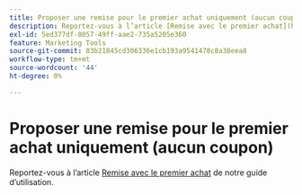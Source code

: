 ```yaml
---
title: Proposer une remise pour le premier achat uniquement (aucun coupon)
description: Reportez-vous à l’article [Remise avec le premier achat](https://docs.magento.com/m2/ee/user_guide/marketing/price-rule-discount-first-purchase.html) de notre guide d’utilisation.
exl-id: 5ed377df-8057-49ff-aae2-735a5205e360
feature: Marketing Tools
source-git-commit: 83b21845cd306336e1cb193a9541478c8a38eea8
workflow-type: tm+mt
source-wordcount: '44'
ht-degree: 0%

---
```


# Proposer une remise pour le premier achat uniquement (aucun coupon)

Reportez-vous à l’article [Remise avec le premier achat](https://docs.magento.com/m2/ee/user_guide/marketing/price-rule-discount-first-purchase.html) de notre guide d’utilisation.
